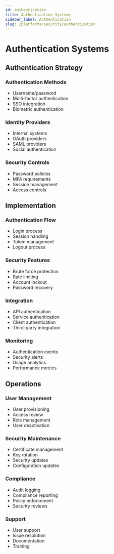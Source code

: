 ```yaml
---
id: authentication
title: Authentication Systems
sidebar_label: Authentication
slug: /platforms/security/authentication
---
```


# Authentication Systems

## Authentication Strategy

### Authentication Methods
- Username/password
- Multi-factor authentication
- SSO integration
- Biometric authentication

### Identity Providers
- Internal systems
- OAuth providers
- SAML providers
- Social authentication

### Security Controls
- Password policies
- MFA requirements
- Session management
- Access controls

## Implementation

### Authentication Flow
- Login process
- Session handling
- Token management
- Logout process

### Security Features
- Brute force protection
- Rate limiting
- Account lockout
- Password recovery

### Integration
- API authentication
- Service authentication
- Client authentication
- Third-party integration

### Monitoring
- Authentication events
- Security alerts
- Usage analytics
- Performance metrics

## Operations

### User Management
- User provisioning
- Access review
- Role management
- User deactivation

### Security Maintenance
- Certificate management
- Key rotation
- Security updates
- Configuration updates

### Compliance
- Audit logging
- Compliance reporting
- Policy enforcement
- Security reviews

### Support
- User support
- Issue resolution
- Documentation
- Training 